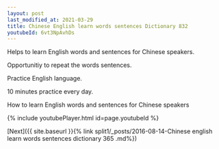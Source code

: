 ```yaml
---
layout: post
last_modified_at: 2021-03-29
title: Chinese English learn words sentences Dictionary 832 
youtubeId: 6vt3NpAvhDs
---
```

 
 
Helps to learn English words and sentences for Chinese speakers.

Opportunitiy to repeat the words sentences. 

Practice English language. 
 
10 minutes practice every day. 
 
How to learn English words and sentences for Chinese speakers 
 
{% include youtubePlayer.html id=page.youtubeId %}
 
 
[Next]({{ site.baseurl }}{% link  split1/_posts/2016-08-14-Chinese english learn words sentences dictionary 365 .md%})
 
